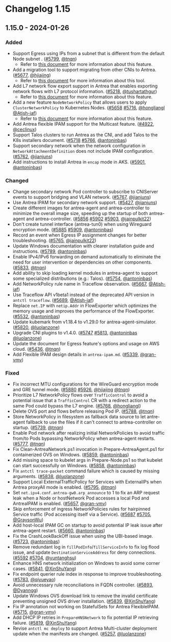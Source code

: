 # Changelog 1.15

## 1.15.0 - 2024-01-26

### Added

- Support Egress using IPs from a subnet that is different from the default Node subnet
. ([#5799](https://github.com/antrea-io/antrea/pull/5799), [@tnqn])
    * Refer to [this document](https://github.com/antrea-io/antrea/blob/release-1.15/docs/egress.md) for more information about this feature.
- Add a migration tool to support migrating from other CNIs to Antrea. ([#5677](https://github.com/antrea-io/antrea/pull/5677), [@hjiajing])
    * Refer to [this document](https://github.com/antrea-io/antrea/blob/release-1.15/docs/migrate-to-antrea.md) for more information about this tool.
- Add L7 network flow export support in Antrea that enables exporting network flows with L7 protocol information. ([#5218](https://github.com/antrea-io/antrea/pull/5218), [@tushartathgur])
    * Refer to [this document](https://github.com/antrea-io/antrea/blob/release-1.15/docs/network-flow-visibility.md) for more information about this feature.
- Add a new feature `NodeNetworkPolicy` that allows users to apply `ClusterNetworkPolicy` to Kubernetes Nodes. ([#5658](https://github.com/antrea-io/antrea/pull/5658) [#5716](https://github.com/antrea-io/antrea/pull/5716), [@hongliangl] [@Atish-iaf])
    * Refer to [this document](https://github.com/antrea-io/antrea/blob/release-1.15/docs/antrea-node-network-policy.md) for more information about this feature.
- Add Antrea flexible IPAM support for the Multicast feature. ([#4922](https://github.com/antrea-io/antrea/pull/4922), [@ceclinux])
- Support Talos clusters to run Antrea as the CNI, and add Talos to the K8s installers document. ([#5718](https://github.com/antrea-io/antrea/pull/5718) [#5766](https://github.com/antrea-io/antrea/pull/5766), [@antoninbas])
- Support secondary network when the network configuration in `NetworkAttachmentDefinition` does not include IPAM configuration. ([#5762](https://github.com/antrea-io/antrea/pull/5762), [@jianjuns])
- Add instructions to install Antrea in `encap` mode in AKS. ([#5901](https://github.com/antrea-io/antrea/pull/5901), [@antoninbas])

### Changed

- Change secondary network Pod controller to subscribe to CNIServer events to support bridging and VLAN network. ([#5767](https://github.com/antrea-io/antrea/pull/5767), [@jianjuns])
- Use Antrea IPAM for secondary network support. ([#5427](https://github.com/antrea-io/antrea/pull/5427), [@jianjuns])
- Create different images for antrea-agent and antrea-controller to minimize the overall image size, speeding up the startup of both antrea-agent and antrea-controller. ([#5856](https://github.com/antrea-io/antrea/pull/5856) [#5902](https://github.com/antrea-io/antrea/pull/5902) [#5903](https://github.com/antrea-io/antrea/pull/5903), [@jainpulkit22])
- Don't create tunnel interface (antrea-tun0) when using Wireguard encryption mode. ([#5885](https://github.com/antrea-io/antrea/pull/5885) [#5909](https://github.com/antrea-io/antrea/pull/5909), [@antoninbas])
- Record an event when Egress IP assignment changes for better troubleshooting. ([#5765](https://github.com/antrea-io/antrea/pull/5765), [@jainpulkit22])
- Update Windows documentation with clearer installation guide and instructions. ([#5789](https://github.com/antrea-io/antrea/pull/5789), [@antoninbas])
- Enable IPv4/IPv6 forwarding on demand automatically to eliminate the need for user intervention or dependencies on other components. ([#5833](https://github.com/antrea-io/antrea/pull/5833), [@tnqn])
- Add ability to skip loading kernel modules in antrea-agent to support some specialized distributions (e.g.: Talos). ([#5754](https://github.com/antrea-io/antrea/pull/5754), [@antoninbas])
- Add NetworkPolicy rule name in Traceflow observation. ([#5667](https://github.com/antrea-io/antrea/pull/5667), [@Atish-iaf])
- Use Traceflow API v1beta1 instead of the deprecated API version in `antctl traceflow`. ([#5689](https://github.com/antrea-io/antrea/pull/5689), [@Atish-iaf])
- Replace `net.IP` with `netip.Addr` in FlowExporter which optimizes the memory usage and improves the performance of the FlowExporter. ([#5532](https://github.com/antrea-io/antrea/pull/5532), [@antoninbas])
- Update kubemark from v1.18.4 to v1.29.0 for antrea-agent-simulator. ([#5820](https://github.com/antrea-io/antrea/pull/5820), [@luolanzone])
- Upgrade CNI plugins to v1.4.0. ([#5747](https://github.com/antrea-io/antrea/pull/5747) [#5813](https://github.com/antrea-io/antrea/pull/5813), [@antoninbas] [@luolanzone])
- Update the document for Egress feature's options and usage on AWS cloud. ([#5436](https://github.com/antrea-io/antrea/pull/5436), [@tnqn])
- Add Flexible IPAM design details in `antrea-ipam.md`. ([#5339](https://github.com/antrea-io/antrea/pull/5339), [@gran-vmv])

### Fixed

- Fix incorrect MTU configurations for the WireGuard encryption mode and GRE tunnel mode. ([#5880](https://github.com/antrea-io/antrea/pull/5880) [#5926](https://github.com/antrea-io/antrea/pull/5926), [@hjiajing] [@tnqn])
- Prioritize L7 NetworkPolicy flows over `TrafficControl` to avoid a potential issue that a `TrafficControl` CR with a redirect action to the same Pod could bypass the L7 engine. ([#5768](https://github.com/antrea-io/antrea/pull/5768), [@hongliangl])
- Delete OVS port and flows before releasing Pod IP. ([#5788](https://github.com/antrea-io/antrea/pull/5788), [@tnqn])
- Store NetworkPolicy in filesystem as fallback data source to let antre-agent fallback to use the files if it can't connect to antrea-controller on startup. ([#5739](https://github.com/antrea-io/antrea/pull/5739), [@tnqn])
- Enable Pod network after realizing initial NetworkPolicies to avoid traffic from/to Pods bypassing NetworkPolicy when antrea-agent restarts. ([#5777](https://github.com/antrea-io/antrea/pull/5777), [@tnqn])
- Fix Clean-AntreaNetwork.ps1 invocation in Prepare-AntreaAgent.ps1 for containerized OVS on Windows. ([#5859](https://github.com/antrea-io/antrea/pull/5859), [@antoninbas])
- Add missing space to kubelet args in Prepare-Node.ps1 so that kubelet can start successfully on Windows. ([#5858](https://github.com/antrea-io/antrea/pull/5858), [@antoninbas])
- Fix `antctl trace-packet` command failure which is caused by missing arguments. ([#5838](https://github.com/antrea-io/antrea/pull/5838), [@luolanzone])
- Support Local ExternalTrafficPolicy for Services with ExternalIPs when Antrea proxyAll mode is enabled. ([#5795](https://github.com/antrea-io/antrea/pull/5795), [@tnqn])
- Set `net.ipv4.conf.antrea-gw0.arp_announce` to 1 to fix an ARP request leak when a Node or hostNetwork Pod accesses a local Pod and AntreaIPAM is enabled. ([#5657](https://github.com/antrea-io/antrea/pull/5657), [@gran-vmv])
- Skip enforcement of ingress NetworkPolicies rules for hairpinned Service traffic (Pod accessing itself via a Service). ([#5687](https://github.com/antrea-io/antrea/pull/5687) [#5705](https://github.com/antrea-io/antrea/pull/5705), [@GraysonWu])
- Add host-local IPAM GC on startup to avoid potential IP leak issue after antrea-agent restart. ([#5660](https://github.com/antrea-io/antrea/pull/5660), [@antoninbas])
- Fix the CrashLookBackOff issue when using the UBI-based image. ([#5723](https://github.com/antrea-io/antrea/pull/5723), [@antoninbas])
- Remove redundant log in `fillPodInfo`/`fillServiceInfo` to fix log flood issue, and update `DestinationServiceAddress` for deny connections. ([#5592](https://github.com/antrea-io/antrea/pull/5592) [#5704](https://github.com/antrea-io/antrea/pull/5704), [@yuntanghsu])
- Enhance HNS network initialization on Windows to avoid some corner cases. ([#5841](https://github.com/antrea-io/antrea/pull/5841), [@XinShuYang])
- Fix endpoint querier rule index in response to improve troubleshooting. ([#5783](https://github.com/antrea-io/antrea/pull/5783), [@qiyueyao])
- Avoid unnecessary rule reconciliations in FQDN controller. ([#5893](https://github.com/antrea-io/antrea/pull/5893), [@Dyanngg])
- Update Windows OVS download link to remove the invalid certificate preventing unsigned OVS driver installation. ([#5839](https://github.com/antrea-io/antrea/pull/5839), [@XinShuYang])
- Fix IP annotation not working on StatefulSets for Antrea FlexibleIPAM. ([#5715](https://github.com/antrea-io/antrea/pull/5715), [@gran-vmv])
- Add DHCP IP retries in `PrepareHNSNetwork` to fix potential IP retrieving failure. ([#5819](https://github.com/antrea-io/antrea/pull/5819), [@XinShuYang])
- Revise `antctl mc deploy` to support Antrea Multi-cluster deployment update when the manifests are changed. ([#5257](https://github.com/antrea-io/antrea/pull/5257), [@luolanzone])


[@Atish-iaf]: https://github.com/Atish-iaf
[@Dyanngg]: https://github.com/Dyanngg
[@GraysonWu]: https://github.com/GraysonWu
[@XinShuYang]: https://github.com/XinShuYang
[@antoninbas]: https://github.com/antoninbas
[@ceclinux]: https://github.com/ceclinux
[@gran-vmv]: https://github.com/gran-vmv
[@hjiajing]: https://github.com/hjiajing
[@hongliangl]: https://github.com/hongliangl
[@jainpulkit22]: https://github.com/jainpulkit22
[@jianjuns]: https://github.com/jianjuns
[@luolanzone]: https://github.com/luolanzone
[@qiyueyao]: https://github.com/qiyueyao
[@tnqn]: https://github.com/tnqn
[@tushartathgur]: https://github.com/tushartathgur
[@yuntanghsu]: https://github.com/yuntanghsu
